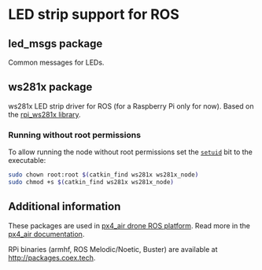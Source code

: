 # LED strip support for ROS

## led_msgs package

Common messages for LEDs.

## ws281x package

ws281x LED strip driver for ROS (for a Raspberry Pi only for now). Based on the [rpi_ws281x library](https://github.com/jgarff/rpi_ws281x).

### Running without root permissions

To allow running the node without root permissions set the [`setuid`](https://en.wikipedia.org/wiki/Setuid) bit to the executable:

```bash
sudo chown root:root $(catkin_find ws281x ws281x_node)
sudo chmod +s $(catkin_find ws281x ws281x_node)
```

## Additional information

These packages are used in [px4_air drone ROS platform](https://github.com/CopterExpress/px4_air). Read more in the [px4_air documentation](https://px4_air.coex.tech/en/leds.html).

RPi binaries (armhf, ROS Melodic/Noetic, Buster) are available at http://packages.coex.tech.
